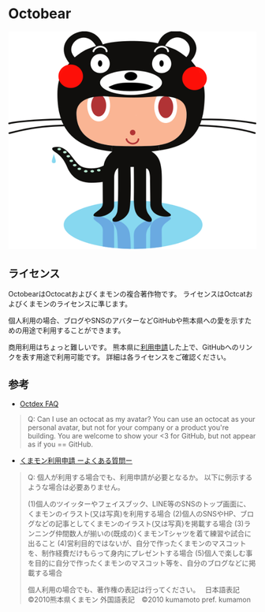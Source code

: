 # Octobear

![Octobear](octobear.png)

## ライセンス

OctobearはOctocatおよびくまモンの複合著作物です。
ライセンスはOctcatおよびくまモンのライセンスに準じます。

個人利用の場合、ブログやSNSのアバターなどGitHubや熊本県への愛を示すための用途で利用することができます。

商用利用はちょっと難しいです。
熊本県に[利用申請](https://kumamon-official.jp/application)した上で、GitHubへのリンクを表す用途で利用可能です。
詳細は各ライセンスをご確認ください。

## 参考

* [Octdex FAQ](https://octodex.github.com/faq.html)

> Q: Can I use an octocat as my avatar?
> You can use an octocat as your personal avatar, but not for your company or a product you're building. You are welcome to show your <3 for GitHub, but not appear as if you == GitHub.

* [くまモン利用申請 ーよくある質問ー](https://kumamon-official.jp/faq)

> Q: 個人が利用する場合でも、利用申請が必要となるか。
> 以下に例示するような場合は必要ありません。
> 
> (1)個人のツイッターやフェイスブック、LINE等のSNSのトップ画面に、くまモンのイラスト(又は写真)を利用する場合
> (2)個人のSNSやHP、ブログなどの記事としてくまモンのイラスト(又は写真)を掲載する場合
> (3)ランニング仲間数人が揃いの(既成の)くまモンTシャツを着て練習や試合に出ること
> (4)営利目的ではないが、自分で作ったくまモンのマスコットを、制作経費だけもらって身内にプレゼントする場合
> (5)個人で楽しむ事を目的に自分で作ったくまモンのマスコット等を、自分のブログなどに掲載する場合
> 
> 個人利用の場合でも、著作権の表記は行ってください。　
> 日本語表記　©2010熊本県くまモン
> 外国語表記　©2010 kumamoto pref. kumamon

